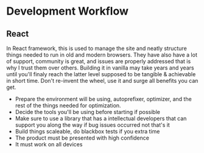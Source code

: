 # Development Workflow

## React

In React framework, this is used to manage the site and neatly structure things needed to run in old and modern browsers. They have also have a lot of support, community is great, and issues are properly addressed that is why I trust them over others. Building it in vanilla may take years and years until you'll finaly reach the latter level supposed to be tangible & achievable in short time. Don't re-invent the wheel, use it and surge all benefits you can get.

* Prepare the environment will be using, autoprefixer, optimizer, and the rest of the things needed for optimization. 
* Decide the tools you'll be using before starting if possible
* Make sure to use a library that has a intellectual developers that can support you along the way if bug issues occurred not that's it
* Build things scaleable, do blackbox tests if you extra time
* The product must be presented with high confidence
* It must work on all devices
